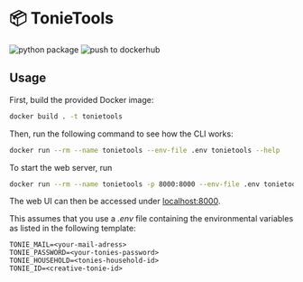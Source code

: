 # :package: TonieTools
![python package](https://github.com/floscha/tonietools/actions/workflows/github-actions.yml/badge.svg)
![push to dockerhub](https://github.com/floscha/tonietools/actions/workflows/push-to-dockerhub.yml/badge.svg)

## Usage

First, build the provided Docker image:
```bash
docker build . -t tonietools
```

Then, run the following command to see how the CLI works:
```bash
docker run --rm --name tonietools --env-file .env tonietools --help
```

To start the web server, run
```bash
docker run --rm --name tonietools -p 8000:8000 --env-file .env tonietools
```
The web UI can then be accessed under [localhost:8000](localhost:8000).

This assumes that you use a *.env* file containing the environmental variables as listed in the following template:
```
TONIE_MAIL=<your-mail-adress>
TONIE_PASSWORD=<your-tonies-password>
TONIE_HOUSEHOLD=<tonies-household-id>
TONIE_ID=<creative-tonie-id>
```
